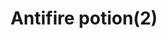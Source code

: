 ---
layout: item
title: Antifire potion(2)
item-id: 2456
datatable: true
id: 2456
name: "Antifire potion(2)"
members: true
lowalch: 79
highalch: 118
examine: "2 doses of anti-firebreath potion."
monsters:
  - id: 2267
    name: "Dagannoth Rex"
    members: true
    combat_level: 303
    wiki_url: "https://oldschool.runescape.wiki/w/Dagannoth_Rex"
    drops:
      - quantity: "1"
        rarity: 0.0078125
        drop_requirements: null
---